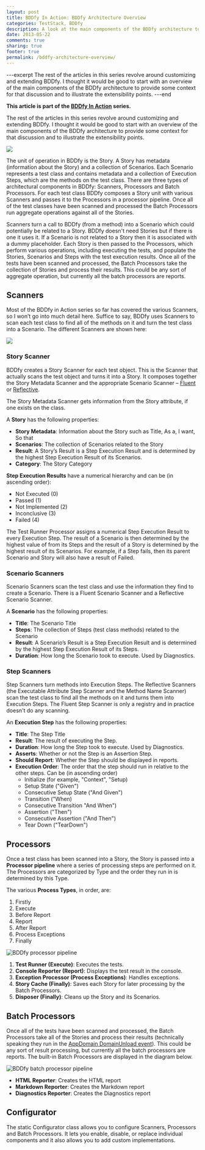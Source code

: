 ```yaml
---
layout: post
title: BDDfy In Action: BDDfy Architecture Overview
categories: TestStack, BDDfy
description: A look at the main components of the BDDfy architecture to provide some context for customizing and extending it.
date: 2013-05-22
comments: true
sharing: true
footer: true
permalink: /bddfy-architecture-overview/
---
```


---excerpt
The rest of the articles in this series revolve around customizing and extending BDDfy. I thought it would be good to start with an overview of the main components of the BDDfy architecture to provide some context for that discussion and to illustrate the extensibility points.
---end

**This article is part of the [BDDfy In Action][1] series.**

The rest of the articles in this series revolve around customizing and extending BDDfy. I thought it would be good to start with an overview of the main components of the BDDfy architecture to provide some context for that discussion and to illustrate the extensibility points.

![](/images/bddfy-functional-decomposition.png) 

The unit of operation in BDDfy is the Story. A Story has metadata (information about the Story) and a collection of Scenarios. Each Scenario represents a test class and contains metadata and a collection of Execution Steps, which are the methods on the test class. There are three types of architectural components in BDDfy: Scanners, Processors and Batch Processors. For each test class BDDfy composes a Story unit with various Scanners and passes it to the Processors in a processor pipeline. Once all of the test classes have been scanned and processed the Batch Processors run aggregate operations against all of the Stories.

Scanners turn a call to BDDfy (from a method) into a Scenario which could potentially be related to a Story. BDDfy doesn't need Stories but if there is one it uses it. If a Scenario is not related to a Story then it is associated with a dummy placeholder. Each Story is then passed to the Processors, which perform various operations, including executing the tests, and populate the Stories, Scenarios and Steps with the test execution results. Once all of the tests have been scanned and processed, the Batch Processors take the collection of Stories and process their results. This could be any sort of aggregate operation, but currently all the batch processors are reports.

## Scanners ##
Most of the BDDfy in Action series so far has covered the various Scanners, so I won’t go into much detail here. Suffice to say, BDDfy uses Scanners to scan each test class to find all of the methods on it and turn the test class into a Scenario. The different Scanners are shown here:
 
![](/images/bddfy-scanners.png)

### Story Scanner ###
BDDfy creates a Story Scanner for each test object. This is the Scanner that actually scans the test object and turns it into a Story. It composes together the Story Metadata Scanner and the appropriate Scenario Scanner – [Fluent](http://www.mehdi-khalili.com/bddify-in-action/fluent-api) or [Reflective](http://www.mehdi-khalili.com/bddify-in-action/method-name-conventions). 

The Story Metadata Scanner gets information from the Story attribute, if one exists on the class.

A **Story** has the following properties:

- **Story Metadata**: Information about the Story such as Title, As a, I want, So that
- **Scenarios**: The collection of Scenarios related to the Story
- **Result**: A Story’s Result is a Step Execution Result and is determined by the highest Step Execution Result of its Scenarios. 
- **Category**: The Story Category

**Step Execution Results** have a numerical hierarchy and can be (in ascending order):

- Not Executed (0)
- Passed (1)
- Not Implemented (2)
- Inconclusive (3)
- Failed (4)

The Test Runner Processor assigns a numerical Step Execution Result to every Execution Step. The result of a Scenario is then determined by the highest value of from its Steps and the result of a Story is determined by the highest result of its Scenarios. For example, if a Step fails, then its parent Scenario and Story will also have a result of Failed.

### Scenario Scanners ###
Scenario Scanners scan the test class and use the information they find to create a Scenario. There is a Fluent Scenario Scanner and a Reflective Scenario Scanner.

A **Scenario** has the following properties:

- **Title**: The Scenario Title
- **Steps**: The collection of Steps (test class methods) related to the Scenario
- **Result**:	A Scenario’s Result is a Step Execution Result and is determined by the highest Step Execution Result of its Steps. 
- **Duration**: How long the Scenario took to execute. Used by Diagnostics.

### Step Scanners ###
Step Scanners turn methods into Execution Steps. The Reflective Scanners (the Executable Attribute Step Scanner and the Method Name Scanner) scan the test class to find all the methods on it and turns them into Execution Steps. The Fluent Step Scanner is only a registry and in practice doesn't do any scanning.

An **Execution Step** has the following properties:

- **Title**: The Step Title
- **Result**: The result of executing the Step. 
- **Duration**: How long the Step took to execute. Used by Diagnostics.
- **Asserts**: Whether or not the Step is an Assertion Step.
- **Should Report**: Whether the Step should be displayed in reports.
- **Execution Order**: The order that the step should run in relative to the other steps. Can be (in ascending order) 
   - Initialize (for example, "Context", "Setup)
   - Setup State ("Given")
   - Consecutive Setup State ("And Given")
   - Transition ("When)
   - Consecutive Transition "And When")
   - Assertion ("Then")
   - Consecutive Assertion ("And Then")
   - Tear Down ("TearDown")
 
## Processors ##
Once a test class has been scanned into a Story, the Story is passed into a **Processor pipeline** where a series of processing steps are performed on it. The Processors are categorized by Type and the order they run in is determined by this Type.

The various **Process Types**, in order, are:

1. Firstly
1. Execute
1. Before Report
1. Report
1. After Report 
1. Process Exceptions
1. Finally

![BDDfy processor pipeline](/images/bddfy-processor-pipeline.png)
 
1. **Test Runner (Execute)**: Executes the tests.
1. **Console Reporter (Report)**: Displays the test result in the console.
1. **Exception Processor (Process Exceptions)**:	Handles exceptions.
1. **Story Cache (Finally)**: Saves each Story for later processing by the Batch Processors.
1. **Disposer	(Finally)**: Cleans up the Story and its Scenarios.

## Batch Processors ##
Once all of the tests have been scanned and processed, the Batch Processors take all of the Stories and process their results (technically speaking they run in the [AppDomain DomainUnload event](http://msdn.microsoft.com/en-GB/library/system.appdomain.domainunload.aspx)). This could be any sort of result processing, but currently all the batch processors are reports. The built-in Batch Processors are displayed in the diagram below.

![BDDfy batch processor pipeline](/images/bddfy-batch-processor-pipeline.png)
 
- **HTML Reporter**: Creates the HTML report
- **Markdown Reporter**: Creates the Markdown report
- **Diagnostics Reporter**: Creates the Diagnostics report

## Configurator ##
The static Configurator class allows you to configure Scanners, Processors and Batch Processors. It lets you enable,  disable, or replace individual components and it also allows you to add custom implementations.

[1]: /bddfy-in-action/